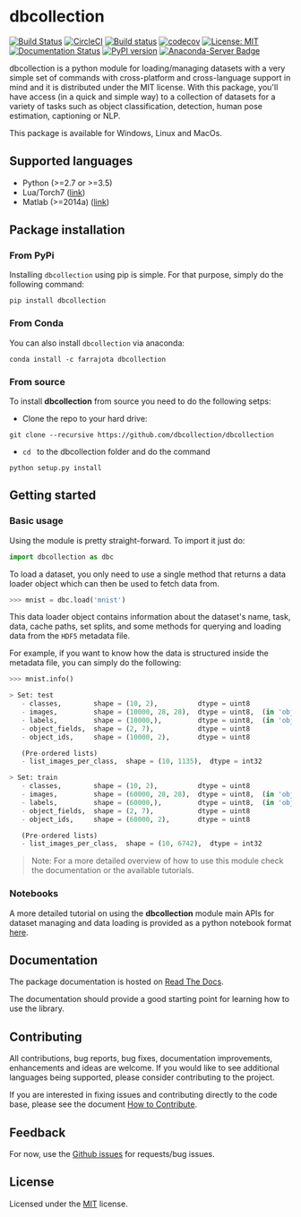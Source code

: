 # dbcollection

[![Build Status](https://travis-ci.org/dbcollection/dbcollection.svg?branch=master)](https://travis-ci.org/dbcollection/dbcollection)
[![CircleCI](https://circleci.com/gh/dbcollection/dbcollection/tree/master.svg?style=svg)](https://circleci.com/gh/dbcollection/dbcollection/tree/master)
[![Build status](https://ci.appveyor.com/api/projects/status/85gpibosxhjo8yjl/branch/master?svg=true)](https://ci.appveyor.com/project/farrajota/dbcollection-x3l0d/branch/master)
[![codecov](https://codecov.io/gh/dbcollection/dbcollection/branch/master/graph/badge.svg)](https://codecov.io/gh/dbcollection/dbcollection)
[![License: MIT](https://img.shields.io/badge/License-MIT-yellow.svg)](https://opensource.org/licenses/MIT)
[![Documentation Status](https://readthedocs.org/projects/dbcollection/badge/?version=latest)](http://dbcollection.readthedocs.io/en/latest/?badge=latest)
[![PyPI version](https://badge.fury.io/py/dbcollection.svg)](https://badge.fury.io/py/dbcollection)
[![Anaconda-Server Badge](https://anaconda.org/farrajota/dbcollection/badges/version.svg)](https://anaconda.org/farrajota/dbcollection)


dbcollection is a python module for loading/managing
datasets with a very simple set of commands with
cross-platform and cross-language support in mind and it
is distributed under the MIT license. With this package,
you'll have access (in a quick and simple way) to a
collection of datasets for a variety of tasks such as
object classification, detection, human pose estimation,
captioning or NLP.

This package is available for Windows, Linux and MacOs.

## Supported languages

- Python (>=2.7 or >=3.5)
- Lua/Torch7 ([link](https://github.com/dbcollection/dbcollection-torch7))
- Matlab (>=2014a) ([link](https://github.com/dbcollection/dbcollection-matlab))


## Package installation

### From PyPi

Installing `dbcollection` using pip is simple. For that
purpose, simply do the following command:

```
pip install dbcollection
```

### From Conda

You can also install `dbcollection` via anaconda:

```
conda install -c farrajota dbcollection
```


### From source

To install **dbcollection** from source you need to do
the following setps:

- Clone the repo to your hard drive:

```
git clone --recursive https://github.com/dbcollection/dbcollection
```

- `cd ` to the dbcollection folder and do the command

```
python setup.py install
```

## Getting started

### Basic usage

Using the module is pretty straight-forward. To import it just do:

```python
import dbcollection as dbc
```

To load a dataset, you only need to use a single method that returns a data loader object which can then be used to fetch data from.

```python
>>> mnist = dbc.load('mnist')
```

This data loader object contains information
about the dataset's name, task, data, cache paths, set splits, and some methods for querying and loading data from the `HDF5` metadata file.

For example, if you want to know how the data is structured inside the metadata file, you can simply do the following:

```python
>>> mnist.info()

> Set: test
   - classes,        shape = (10, 2),          dtype = uint8
   - images,         shape = (10000, 28, 28),  dtype = uint8,  (in 'object_ids', position = 0)
   - labels,         shape = (10000,),         dtype = uint8,  (in 'object_ids', position = 1)
   - object_fields,  shape = (2, 7),           dtype = uint8
   - object_ids,     shape = (10000, 2),       dtype = uint8

   (Pre-ordered lists)
   - list_images_per_class,  shape = (10, 1135),  dtype = int32

> Set: train
   - classes,        shape = (10, 2),          dtype = uint8
   - images,         shape = (60000, 28, 28),  dtype = uint8,  (in 'object_ids', position = 0)
   - labels,         shape = (60000,),         dtype = uint8,  (in 'object_ids', position = 1)
   - object_fields,  shape = (2, 7),           dtype = uint8
   - object_ids,     shape = (60000, 2),       dtype = uint8

   (Pre-ordered lists)
   - list_images_per_class,  shape = (10, 6742),  dtype = int32
```

> Note: For a more detailed overview of how to use this
module check the documentation or the available tutorials.


### Notebooks

A more detailed tutorial on using the **dbcollection**
module main APIs for dataset managing and data loading is
provided as a python notebook format [here](todo).


## Documentation

The package documentation is hosted on [Read The Docs](http://dbcollection.readthedocs.io/en/latest/).

The documentation should provide a good starting point for
learning how to use the library.


## Contributing

All contributions, bug reports, bug fixes, documentation
improvements, enhancements and ideas are welcome. If you would like to see additional languages being supported, please consider contributing to the
project.

If you are interested in fixing issues and contributing
directly to the code base, please see the document [How to Contribute](https://github.com/dbcollection/dbcollection/wiki/How-to-Contribute).


## Feedback

For now, use the [Github issues](https://github.com/dbcollection/dbcollection/issues) for requests/bug issues.


## License

Licensed under the [MIT](LICENSE.txt) license.